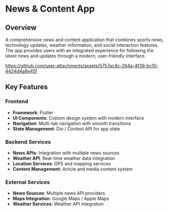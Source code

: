 # News & Content App

## Overview
A comprehensive news and content application that combines sports news, technology updates, weather information, and social interaction features. The app provides users with an integrated experience for following the latest news and updates through a modern, user-friendly interface.

https://github.com/user-attachments/assets/5757ac4c-264a-4f39-bc10-4424d4a8e45f


## Key Features
### Frontend
- **Framework**: Flutter
- **UI Components**: Custom design system with modern interface
- **Navigation**: Multi-tab navigation with smooth transitions
- **State Management**: Dio / Context API for app state

### Backend Services
- **News APIs**: Integration with multiple news sources
- **Weather API**: Real-time weather data integration
- **Location Services**: GPS and mapping services
- **Content Management**: Article and media content system

### External Services
- **News Sources**: Multiple news API providers
- **Maps Integration**: Google Maps / Apple Maps
- **Weather Services**: Weather API integration


